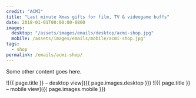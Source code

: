 ```yaml
---
credit: "ACMI"
title: "Last minute Xmas gifts for film, TV & videogame buffs"
date: 2018-01-01T00:00:00-0800
images:
  desktop: "/assets/images/emails/desktop/acmi-shop.jpg"
  mobile: /assets/images/emails/mobile/acmi-shop.jpg"
tags:
  - shop
permalink: /emails/acmi-shop/
---
```

Some other content goes here.

![{{ page.title }} – desktop view]({{ page.images.desktop }})
![{{ page.title }} – mobile view]({{ page.images.mobile }})
